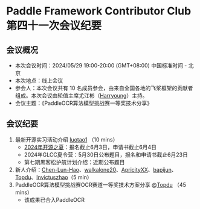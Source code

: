 # Paddle Framework Contributor Club 第四十一次会议纪要

## 会议概况

- 本次会议时间：2024/05/29 19:00-20:00 (GMT+08:00) 中国标准时间 - 北京
- 本次地点：线上会议
- 参会人：本次会议共有 10 名成员参会，由来自全国各地的飞桨框架的贡献者组成。本次会议由轮值主席尤江彬（[Harryoung](https://github.com/Harryoung)）主持。
- 会议主题：《PaddleOCR算法模型挑战赛一等奖技术分享》

## 会议纪要

1. 最新开源实习活动介绍 [luotao1](https://github.com/luotao1) （10 mins）
   - [2024年开源之夏](https://summer-ospp.ac.cn/org/orgdetail/ba9ed81f-5898-465f-be22-070901bb17a0?lang=zh)：报名截止6月3日，申请书截止6月4日
   - 2024年GLCC夏令营：5月30日公布题目，报名和申请书截止6月23日
   - 第七期黑客松护航计划介绍：近期公布题目  
2. 新人介绍：[Chen-Lun-Hao](https://github.com/Chen-Lun-Hao)、[walkalone20](https://github.com/walkalone20)、[ApricityXX](https://github.com/ApricityXX)、[bapijun](https://github.com/bapijun)、[Topdu](https://github.com/Topdu)、[Invictuszhao](https://github.com/Invictuszhao)（5 min）
3. PaddleOCR算法模型挑战赛OCR赛道一等奖技术方案分享 @[Topdu](https://github.com/Topdu) （45 mins）
   - 该成果已合入PaddleOCR
